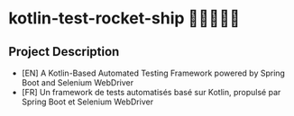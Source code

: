 # kotlin-test-rocket-ship 🚀👨‍🚀👩‍🚀

## Project Description

* [EN]  A Kotlin-Based Automated Testing Framework powered by Spring Boot and Selenium WebDriver
* [FR] Un framework de tests automatisés basé sur Kotlin, propulsé par Spring Boot et Selenium WebDriver
